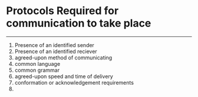# Protocols Required for communication to take place
---
1. Presence of an identified sender
2. Presence of an identified reciever
3. agreed-upon method of communicating
4. common language
5. common grammar
6. agreed-upon speed and time of delivery
7. conformation or acknowledgement requirements
8. 